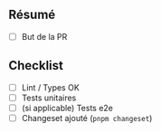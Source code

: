 ## Résumé

- [ ] But de la PR

## Checklist

- [ ] Lint / Types OK
- [ ] Tests unitaires
- [ ] (si applicable) Tests e2e
- [ ] Changeset ajouté (`pnpm changeset`)
